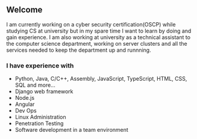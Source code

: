 ## Welcome
I am currently working on a cyber security certification(OSCP) while studying CS at university but in my spare time I want to learn by doing and gain experience. I am also working at university as a technical assistant to the computer science department, working on server clusters and all the services needed to keep the department up and runnning.

### I have experience with 
   * Python, Java, C/C++, Assembly, JavaScript, TypeScript, HTML, CSS,  SQL and more...
   * Django web framework
   * Node.js
   * Angular
   * Dev Ops
   * Linux Administration
   * Penetration Testing
   * Software development in a team environment
